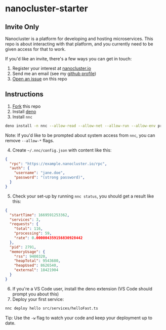 # nanocluster-starter

## Invite Only

Nanocluster is a platform for developing and hosting microservices. This repo is about interacting with that platform, and you currently need to be given access for that to work.

If you'd like an invite, there's a few ways you can get in touch:
1. Register your interest at [nanocluster.io](https://nanocluster.io)
2. Send me an email (see my [github profile](https://github.com/voltrevo))
3. [Open an issue](https://github.com/voltrevo/nanocluster-starter/issues/new) on this repo

## Instructions

1. [Fork](https://github.com/voltrevo/nanocluster-starter/fork) this repo
2. Install [deno](https://deno.land)
3. Install `nnc`

```sh
deno install -n nnc --allow-read --allow-net --allow-run --allow-env programs/cli.ts
```

Note: If you'd like to be prompted about system access from `nnc`, you can remove `--allow-*` flags.

4. Create `~/.nnc/config.json` with content like this:

```json
{
  "rpc": "https://example.nanocluster.io/rpc",
  "auth": {
    "username": "jane.doe",
    "password": "(strong password)",
  }
}
```

5. Check your set-up by running `nnc status`, you should get a result like this:

```json
{
  "startTime": 1669591253362,
  "services": 3,
  "requests": {
    "total": 116,
    "processing": 59,
    "rate": 0.000004359156830928442
  },
  "pid": 2791,
  "memoryUsage": {
    "rss": 9400320,
    "heapTotal": 9543680,
    "heapUsed": 8626540,
    "external": 18421904
  }
}
```

6. If you're a VS Code user, install the deno extension (VS Code should prompt you about this)
7. Deploy your first service:

```sh
nnc deploy hello src/services/helloFast.ts
```

Tip: Use the `-w` flag to watch your code and keep your deployment up to date.
